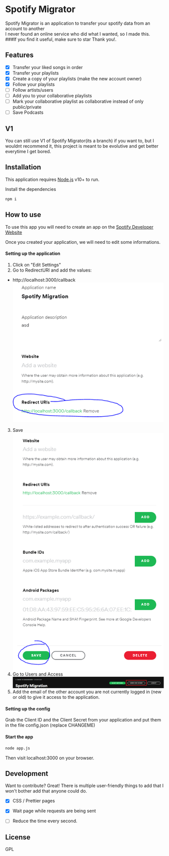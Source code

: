 # Spotify Migrator
Spotify Migrator is an application to transfer your spotify data from an account to another  
I never found an online service who did what I wanted, so I made this.  
###If you find it useful, make sure to star Thank you!.

## Features

-  [x] Transfer your liked songs in order
-  [x] Transfer your playlists
-  [x] Create a copy of your playlists (make the new account owner)
-  [x] Follow your playlists
-  [ ] Follow artists/users
-  [ ] Add you to your collaborative playlists
-  [ ] Mark your collaborative playlist as collaborative instead of only public/private
-  [ ] Save Podcasts
## V1
You can still use V1 of Spotify Migrator(its a branch) if you want to, but I wouldnt recommend it, this project is meant to be evolutive and get better everytime I get bored.
## Installation

This application requires [Node.js](https://nodejs.org/) v10+ to run.

Install the dependencies
```sh
npm i
```

## How to use
To use this app you will need to create an app on the [Spotify Developer Website](https://developer.spotify.com/dashboard/applications)

Once you created your application, we will need to edit some informations.
#### Setting up the application
1. Click on "Edit Settings"
2. Go to RedirectURI and add the values:
- http://localhost:3000/callback  
![Image to Explain Step 2](https://raw.githubusercontent.com/JustSxm/SpotifyMigrator/master/meta/redirect.PNG)
3. Save  
![Image to Explain Step 3](https://raw.githubusercontent.com/JustSxm/SpotifyMigrator/master/meta/Save.PNG)
4. Go to Users and Access  
![Image to Explain Step 4](https://raw.githubusercontent.com/JustSxm/SpotifyMigrator/master/meta/UserAndAccess.PNG)
5. Add the email of the other account you are not currently logged in (new or old) to give it access to the application.

#### Setting up the config
Grab the Client ID and the Client Secret from your application and put them in the file config.json (replace CHANGEME)

#### Start the app
```sh
node app.js
```
Then visit localhost:3000 on your browser.

## Development
Want to contribute? Great!
There is multiple user-friendly things to add that I won't bother add that anyone could do.

- [x] CSS / Prettier pages
- [x] Wait page while requests are being sent
- [ ] Reduce the time every second.


## License
GPL
